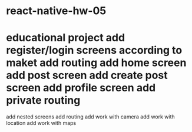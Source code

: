 # react-native-hw-05

educational project
add register/login screens according to maket
add routing
add home screen
add post screen
add create post screen
add profile screen
add private routing
========================
add nested screens
add routing
add work with camera
add work with location
add work with maps
